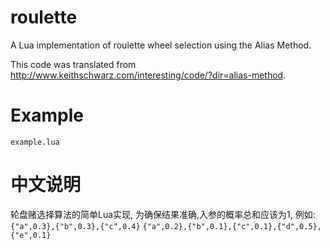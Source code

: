 # roulette

A Lua implementation of roulette wheel selection using the Alias Method. 

This code was translated from http://www.keithschwarz.com/interesting/code/?dir=alias-method.

# Example
`example.lua`

# 中文说明

轮盘赌选择算法的简单Lua实现,
为确保结果准确,入参的概率总和应该为1,
例如:
`{"a",0.3},{"b",0.3},{"c",0.4}`
`{"a",0.2},{"b",0.1},{"c",0.1},{"d",0.5},{"e",0.1}`


